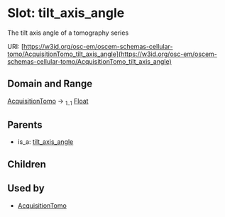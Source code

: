 
# Slot: tilt_axis_angle

The tilt axis angle of a tomography series

URI: [https://w3id.org/osc-em/oscem-schemas-cellular-tomo/AcquisitionTomo_tilt_axis_angle](https://w3id.org/osc-em/oscem-schemas-cellular-tomo/AcquisitionTomo_tilt_axis_angle)


## Domain and Range

[AcquisitionTomo](AcquisitionTomo.md) &#8594;  <sub>1..1</sub> [Float](types/Float.md)

## Parents

 *  is_a: [tilt_axis_angle](tilt_axis_angle.md)

## Children


## Used by

 * [AcquisitionTomo](AcquisitionTomo.md)
